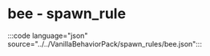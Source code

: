 # bee - spawn_rule

:::code language="json" source="../../VanillaBehaviorPack/spawn_rules/bee.json":::

